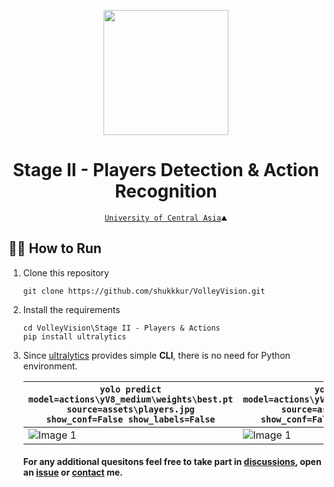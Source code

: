 <p align="center">
  <img src="https://github.com/shukkkur/VolleyVision/blob/b9e2ea29be1337f8cd7c25f7f06741ecfde9fc62/README_files/vv_logo.png" width=200>
</p>

<h1 align="center">
  Stage II - Players Detection & Action Recognition
</h1>

<p align='center'>
  <a href="https://ucentralasia.org/home"><code>University of Central Asia</a>⛰️</code>
</p>

<h2>🏃‍♂️ How to Run</h2>

<ol>
  
  <li>
    Clone this repository
  </li>

  ```
  git clone https://github.com/shukkkur/VolleyVision.git
  ```

  <li>
    Install the requirements
  </li>
  
  ```
  cd VolleyVision\Stage II - Players & Actions
  pip install ultralytics
  ```

  <li>
    <p>Since <a href="https://docs.ultralytics.com/quickstart/#use-with-cli">ultralytics</a> provides simple <strong>CLI</strong>, there is no need for Python environment.</p>
  </li>


|   <code>yolo predict model=actions\yV8_medium\weights\best.pt source=assets\players.jpg show_conf=False show_labels=False</code>   |   <code>yolo predict model=actions\yV8_medium\weights\best.pt source=assets\players.jpg show_conf=False show_labels=False</code>   |
|--------------|--------------|
|  ![Image 1](https://github.com/shukkkur/VolleyVision/blob/bd87bc614df0c6a2b38067b9d7e0c3a7603a4a65/Stage%20II%20-%20Players%20%26%20Actions/assets/out_actions.jpg)  |  ![Image 1](https://github.com/shukkkur/VolleyVision/blob/bd87bc614df0c6a2b38067b9d7e0c3a7603a4a65/Stage%20II%20-%20Players%20%26%20Actions/assets/out_actions.jpg)  |

 


<h4>For any additional quesitons feel free to take part in <a href="https://github.com/shukkkur/VolleyVision/discussions">discussions</a>, open an <a href="https://github.com/shukkkur/VolleyVision/issues/new">issue</a> or <a href="https://github.com/shukkkur#feel-free-to-connectcontact">contact</a> me.</h4>
